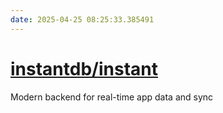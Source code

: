 ```yaml
---
date: 2025-04-25 08:25:33.385491
---
```


# [instantdb/instant](https://github.com/instantdb/instant)

Modern backend for real-time app data and sync